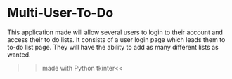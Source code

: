 # Multi-User-To-Do

This application made will allow several users to login to their account and access their to do lists. It consists of a user login page which leads them to to-do list page. They will have the ability to add as many different lists as wanted. 

>>made with Python tkinter<<

